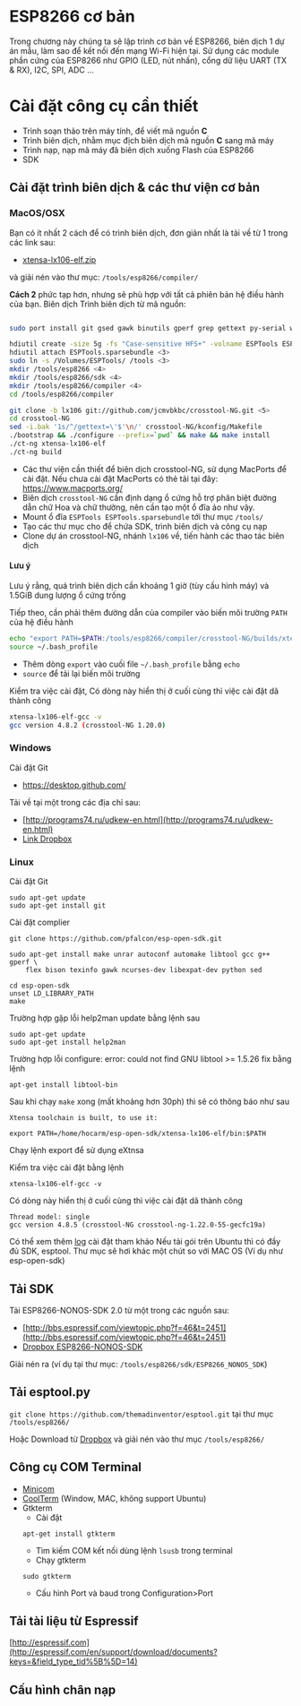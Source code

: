 # ESP8266 cơ bản

Trong chương này chúng ta sẽ lập trình cơ bản về ESP8266, biên dịch 1 dự án mẫu, làm sao để kết nối đến mạng Wi-Fi hiện tại. Sử dụng các module phần cứng của ESP8266 như GPIO (LED, nút nhấn), cổng dữ liệu UART (TX & RX), I2C, SPI, ADC ...

# Cài đặt công cụ cần thiết

* Trình soạn thảo trên máy tính, để viết mã nguồn **C**
* Trình biên dịch, nhằm mục địch biên dịch mã nguồn **C** sang mã máy
* Trình nạp, nạp mã máy đã biên dịch xuống Flash của ESP8266
* SDK


## Cài đặt trình biên dịch & các thư viện cơ bản

### MacOS/OSX

Bạn có ít nhất 2 cách để có trình biên dịch, đơn giản nhất là tải về từ 1 trong các link sau:

- [xtensa-lx106-elf.zip](https://www.dropbox.com/s/wavfbh7v7k3lh15/xtensa-lx106-elf.zip?dl=0)


và giải nén vào thư mục: `/tools/esp8266/compiler/`


**Cách 2** phức tạp hơn, nhưng sẽ phù hợp với tất cả phiên bản hệ điều hành của bạn. Biên dịch Trình biên dịch từ mã nguồn:

```bash

sudo port install git gsed gawk binutils gperf grep gettext py-serial wget libtool autoconf automake 

hdiutil create -size 5g -fs "Case-sensitive HFS+" -volname ESPTools ESPTools.sparsebundle 
hdiutil attach ESPTools.sparsebundle <3>
sudo ln -s /Volumes/ESPTools/ /tools <3>
mkdir /tools/esp8266 <4>
mkdir /tools/esp8266/sdk <4>
mkdir /tools/esp8266/compiler <4>
cd /tools/esp8266/compiler

git clone -b lx106 git://github.com/jcmvbkbc/crosstool-NG.git <5>
cd crosstool-NG
sed -i.bak '1s/^/gettext=\'$'\n/' crosstool-NG/kconfig/Makefile
./bootstrap && ./configure --prefix=`pwd` && make && make install
./ct-ng xtensa-lx106-elf
./ct-ng build
```

- Các thư viện cần thiết để biên dịch crosstool-NG, sử dụng MacPorts để cài đặt. Nếu chưa cài đặt MacPorts có thẻ tải tại đây: https://www.macports.org/
- Biên dịch `crosstool-NG` cần định dạng ổ cứng hỗ trợ phân biệt đường dẫn chữ Hoa và chữ thường, nên cần tạo một ổ đĩa ảo như vậy.
- Mount ổ đĩa `ESPTools ESPTools.sparsebundle` tới thư mục `/tools/`
- Tạo các thư mục cho để chứa SDK, trình biên dịch và công cụ nạp
- Clone dự án crosstool-NG, nhánh `lx106` về, tiến hành các thao tác biên dịch

#### Lưu ý

Lưu ý rằng, quá trình biên dịch cần khoảng 1 giờ (tùy cấu hình máy) và 1.5GiB dung lượng ổ cứng trống

Tiếp theo, cần phải thêm đường dẫn của compiler vào biến môi trường `PATH` của hệ điều hành


```bash
echo "export PATH=$PATH:/tools/esp8266/compiler/crosstool-NG/builds/xtensa-lx106-elf/bin" >>  ~/.bash_profile <1>
source ~/.bash_profile 
```

- Thêm dòng `export` vào cuối file `~/.bash_profile` bằng `echo`
- `source` để tải lại biến môi trường

Kiểm tra việc cài đặt, Có dòng này hiển thị ở cuối cùng thì việc cài đặt dã thành công

```bash
xtensa-lx106-elf-gcc -v
gcc version 4.8.2 (crosstool-NG 1.20.0) 
```


### Windows

Cài đặt Git
- https://desktop.github.com/

Tải về tại một trong các địa chỉ sau:

- [http://programs74.ru/udkew-en.html](http://programs74.ru/udkew-en.html)
- [Link Dropbox](https://www.dropbox.com/s/x0v25603pnf8sny/Espressif-ESP8266-DevKit-v2.1.0-x86.exe?dl=0)


### Linux
Cài đặt Git
```
sudo apt-get update
sudo apt-get install git
```

Cài đặt complier
```
git clone https://github.com/pfalcon/esp-open-sdk.git

sudo apt-get install make unrar autoconf automake libtool gcc g++ gperf \
    flex bison texinfo gawk ncurses-dev libexpat-dev python sed

cd esp-open-sdk
unset LD_LIBRARY_PATH
make
```

Trường hợp gặp lỗi help2man update bằng lệnh sau
```
sudo apt-get update
sudo apt-get install help2man
```

Trường hợp lỗi configure: error: could not find GNU libtool >= 1.5.26 fix bằng lệnh
```
apt-get install libtool-bin
```

Sau khi chạy `make` xong (mất khoảng hơn 30ph) thì sẽ có thông báo như sau
```
Xtensa toolchain is built, to use it:
 
export PATH=/home/hocarm/esp-open-sdk/xtensa-lx106-elf/bin:$PATH
```

Chạy lệnh export để sử dụng eXtnsa

Kiểm tra việc cài đặt bằng lệnh

`xtensa-lx106-elf-gcc -v`

Có dòng này hiển thị ở cuối cùng thì việc cài đặt dã thành công

```
Thread model: single
gcc version 4.8.5 (crosstool-NG crosstool-ng-1.22.0-55-gecfc19a) 
```

Có thể xem thêm [log](http://pastebin.com/3SEJTNqT) cài đặt tham khảo
Nếu tải gói trên Ubuntu thì có đầy đủ SDK, esptool. Thư mục sẽ hơi khác một chút so với MAC OS (Ví dụ như esp-open-sdk)

## Tải SDK

Tải ESP8266-NONOS-SDK 2.0 từ một trong các nguồn sau: 

- [http://bbs.espressif.com/viewtopic.php?f=46&t=2451](http://bbs.espressif.com/viewtopic.php?f=46&t=2451)
- [Dropbox ESP8266-NONOS-SDK](https://www.dropbox.com/s/vgq9pvy3333am24/ESP8266_NONOS_SDK_V2.0.0_16_08_10.zip?dl=0)

Giải nén ra (ví dụ tại thư mục: `/tools/esp8266/sdk/ESP8266_NONOS_SDK`)

## Tải **esptool.py**

`git clone https://github.com/themadinventor/esptool.git` tại thư mục `/tools/esp8266/`

Hoặc Download từ [Dropbox](https://www.dropbox.com/s/u3sihwbmjmx7xl3/esptool.zip?dl=0) và giải nén vào thư mục `/tools/esp8266/`



## Công cụ COM Terminal

- [Minicom](https://help.ubuntu.com/community/Minicom)
- [CoolTerm](http://freeware.the-meiers.org/) (Window, MAC, không support Ubuntu)
- Gtkterm
    + Cài đặt
    ```
    apt-get install gtkterm 
    ```
    + Tìm kiếm COM kết nối dùng lệnh `lsusb` trong terminal
    + Chạy gtkterm
    ```
    sudo gtkterm
    ```
    + Cấu hình Port và baud trong Configuration>Port

## Tải tài liệu từ Espressif

[http://espressif.com](http://espressif.com/en/support/download/documents?keys=&field_type_tid%5B%5D=14)

## Cấu hình chân nạp
